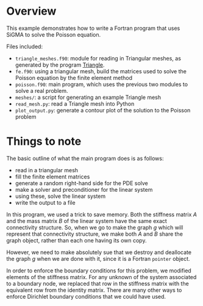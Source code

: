 Overview
========

This example demonstrates how to write a Fortran program that uses SiGMA to solve the Poisson equation.

Files included:
* `triangle_meshes.f90`: module for reading in Triangular meshes, as generated by the program [Triangle](http://www.cs.cmu.edu/~quake/triangle.html).
* `fe.f90`: using a triangular mesh, build the matrices used to solve the Poisson equation by the finite element method
* `poisson.f90`: main program, which uses the previous two modules to solve a real problem.
* `meshes/`: a script for generating an example Triangle mesh
* `read_mesh.py`: read a Triangle mesh into Python
* `plot_output.py`: generate a contour plot of the solution to the Poisson problem


Things to note
==============

The basic outline of what the main program does is as follows:

* read in a triangular mesh
* fill the finite element matrices
* generate a random right-hand side for the PDE solve
* make a solver and preconditioner for the linear system
* using these, solve the linear system
* write the output to a file

In this program, we used a trick to save memory. Both the stiffness matrix *A* and the mass matrix *B* of the linear system have the same exact connectivity structure. So, when we go to make the graph *g* which will represent that connectivity structure, we make both *A* and *B* share the graph object, rather than each one having its own copy.

However, we need to make absolutely sue that we destroy and deallocate the graph *g* when we are done with it, since it is a Fortran `pointer` object.

In order to enforce the boundary conditions for this problem, we modified elements of the stiffness matrix. For any unknown of the system associated to a boundary node, we replaced that row in the stiffness matrix with the equivalent row from the identity matrix. There are many other ways to enforce Dirichlet boundary conditions that we could have used.
